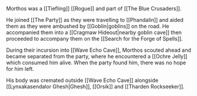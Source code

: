 Morthos was a [[Tiefling]] [[Rogue]] and part of  [[The Blue Crusaders]].

He joined [[The Party]] as they were travelling to [[Phandalin]] and aided them as they were ambushed by [[Goblin|goblins]] on the road. He accompanied them into a [[Cragmaw Hideout|nearby goblin cave]] then proceeded to accompany them on the [[Search for the Forge of Spells]].

During their incursion into [[Wave Echo Cave]], Morthos scouted ahead and became separated from the party, where he encountered a [[Ochre Jelly]] which consumed him alive. When the party found him, there was no hope for him left.

His body was cremated outside [[Wave Echo Cave]] alongside [[Lynxakasendalor Ghesh|Ghesh]], [[Orsik]] and [[Tharden Rockseeker]].